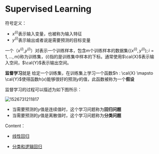
# Supervised Learning
符号定义：

* $x^{(i)}$表示输入变量，也被称为输入特征
* $y^{(i)}$表示输出或者说是需要预测的目标变量

一个（$x^{(i)}$,$y^{(i)}$）对表示一个训练样本，包含$m$个训练样本的数据集$\lbrace(x^{(i)},y^{(i)});i=1,\dots,m\rbrace$称为训练集，$(i)$指的是训练集中样本的下标。通常使用$\cal{X}$表示输入空间，$\cal{Y}$表示输出空间。

**监督学习**就是 给定一个训练集，在训练集上学习一个函数$h : \cal{X} \mapsto \cal{Y}$使得函数$h(x)$能够很好的预测$y$的值，此函数被称为一个**假设**

监督学习的过程可以描述为如下图所示：

![1526731211817](https://github.com/songcmic/NoteBook/blob/master/Machine%20Learning/Supervised%20Learning/photos/supervised%20structure.png)

* 当需要预测的$y$值是连续值时，这个学习问题称为**回归问题**
* 当需要预测的$y$值是离散值时，这个学习问题称为**分类问题**

Content：

- [线性回归](https://github.com/songcmic/NoteBook/blob/master/Machine%20Learning/Supervised%20Learning/Linear%20Regression.md)

- [分类和逻辑回归](https://github.com/songcmic/NoteBook/blob/master/Machine%20Learning/Supervised%20Learning/Classification%20and%20Logistic%20Regression.md)





